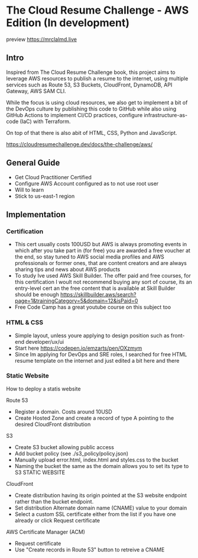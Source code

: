 # The Cloud Resume Challenge - AWS Edition (In development)
preview https://mrclalmd.live

## Intro
Inspired from The Cloud Resume Challenge book, this project aims to leverage AWS resources to publish a resume to the internet, using multiple services such as Route 53, S3 Buckets, CloudFront, DynamoDB, API Gateway, AWS SAM CLI.

While the focus is using cloud resources, we also get to implement a bit of the DevOps culture by publishing this code to GitHub while also using GitHub Actions to implement CI/CD practices, configure infrastructure-as-code (IaC) with Terraform. 

On top of that there is also abit of HTML, CSS, Python and JavaScript.

https://cloudresumechallenge.dev/docs/the-challenge/aws/

## General Guide
- Get Cloud Practitioner Certified
- Configure AWS Account configured as to not use root user
- Will to learn
- Stick to us-east-1 region

## Implementation

### Certification
- This cert usually costs 100USD but AWS is always promoting events in which after you take part in (for free) you are awarded a free voucher at the end, so stay tuned to AWS social media profiles and AWS professionals or former ones, that are content creators and are always sharing tips and news about AWS products
- To study Ive used AWS Skill Builder. The offer paid and free courses, for this certification I woult not recommend buying any sort of course, its an entry-level cert an the free content that is available at Skill Builder should be enough https://skillbuilder.aws/search?page=1&trainingCategory=5&domain=12&isPaid=0
- Free Code Camp has a great youtube course on this subject too

### HTML & CSS
- Simple layout, unless youre applying to design position such as front-end developer/ux/ui
- Start here https://codepen.io/emzarts/pen/OXzmym
- Since Im applying for DevOps and SRE roles, I searched for free HTML resume template on the internet and just edited a bit here and there

### Static Website
How to deploy a statis website

Route 53
- Register a domain. Costs around 10USD
- Create Hosted Zone and create a record of type A pointing to the desired CloudFront distribution

S3
- Create S3 bucket allowing public access
- Add bucket policy (see ./s3_policy/policy.json)
- Manually upload error.html, index.html and styles.css to the bucket
- Naming the bucket the same as the domain allows you to set its type to S3 STATIC WEBSITE

CloudFront
- Create distribution having its origin pointed at the S3 website endpoint rather than the bucket endpoint.
- Set distribution Alternate domain name (CNAME) value to your domain
- Select a custom SSL certificate either from the list if you have one already or click Request certificate

AWS Certificate Manager (ACM)
- Request certificate 
- Use "Create records in Route 53" button to retreive a CNAME
